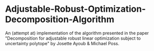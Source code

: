 # Adjustable-Robust-Optimization-Decomposition-Algorithm
An (attempt at) implementation of the algorithm presented in the paper "Decomposition for adjustable robust linear optimization subject to uncertainty polytope" by Josette Ayoub &amp; Michael Poss.
